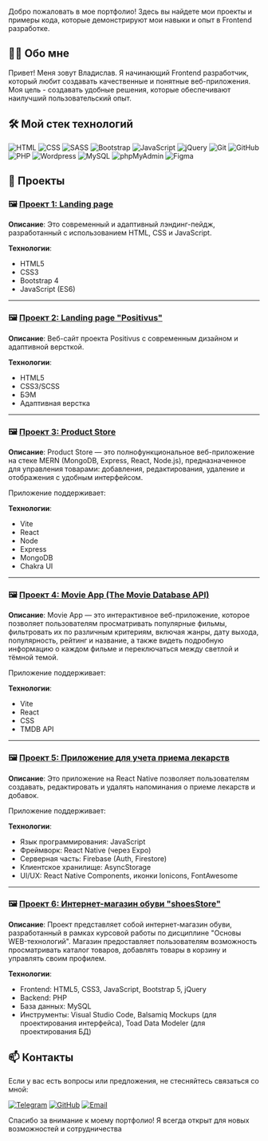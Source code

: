 Добро пожаловать в мое портфолио! Здесь вы найдете мои проекты и примеры кода, которые демонстрируют мои навыки и опыт в Frontend разработке.

## 👨‍💻 Обо мне

Привет! Меня зовут Владислав. Я начинающий Frontend разработчик, который любит создавать качественные и понятные веб-приложения. Моя цель - создавать удобные решения, которые обеспечивают наилучший пользовательский опыт.

## 🛠️ Мой стек технологий
![HTML](https://img.shields.io/badge/-HTML-333?style=for-the-badge&logo=html5)
![CSS](https://img.shields.io/badge/-CSS-333?style=for-the-badge&logo=css3&logoColor=blue)
![SASS](https://img.shields.io/badge/-SASS-333?style=for-the-badge&logo=SASS)
![Bootstrap](https://img.shields.io/badge/-Bootstrap-333?style=for-the-badge&logo=Bootstrap)
![JavaScript](https://img.shields.io/badge/-JavaScript-333?style=for-the-badge&logo=javascript)
![jQuery](https://img.shields.io/badge/-jQuery-333?style=for-the-badge&logo=jQuery&logoColor=blue)
![Git](https://img.shields.io/badge/-Git-333?style=for-the-badge&logo=Git)
![GitHub](https://img.shields.io/badge/-GitHub-333?style=for-the-badge&logo=GitHub)
![PHP](https://img.shields.io/badge/-PHP-333?style=for-the-badge&logo=PHP)
![Wordpress](https://img.shields.io/badge/-Wordpress-333?style=for-the-badge&logo=Wordpress&logoColor=blue)
![MySQL](https://img.shields.io/badge/-MySQL-333?style=for-the-badge)
![phpMyAdmin](https://img.shields.io/badge/-phpMyAdmin-333?style=for-the-badge)
![Figma](https://img.shields.io/badge/-Figma-333?style=for-the-badge&logo=Figma)

## 🚀 Проекты

### 🖼️ [Проект 1: Landing page](https://github.com/vlad-ryad/-course_work)

**Описание**: Это современный и адаптивный лэндинг-пейдж, разработанный с использованием HTML, CSS и JavaScript.

**Технологии**:
- HTML5
- CSS3
- Bootstrap 4  
- JavaScript (ES6)

---

### 🖼️ [Проект 2: Landing page "Positivus"](https://github.com/vlad-ryad/positivus-frontend)

**Описание**: Веб-сайт проекта Positivus с современным дизайном и адаптивной версткой.

**Технологии**:
- HTML5
- CSS3/SCSS
- БЭМ
- Адаптивная верстка

---
### 🖼️ [Проект 3:  Product Store](https://github.com/vlad-ryad/product_store_mern)

**Описание**: Product Store — это полнофункциональное веб-приложение на стеке MERN (MongoDB, Express, React, Node.js), предназначенное для управления товарами: добавления, редактирования, удаление и отображения с удобным интерфейсом.

Приложение поддерживает:

**Технологии**:
- Vite
- React
- Node
- Express
- MongoDB
- Chakra UI

---
### 🖼️ [Проект 4: Movie App (The Movie Database API)](https://github.com/vlad-ryad/movie)

**Описание**: Movie App — это интерактивное веб-приложение, которое позволяет пользователям просматривать популярные фильмы, фильтровать их по различным критериям, включая жанры, дату выхода, популярность, рейтинг и название, а также видеть подробную информацию о каждом фильме и переключаться между светлой и тёмной темой.

Приложение поддерживает:

**Технологии**:
- Vite
- React
- CSS 
- TMDB API

---
### 🖼️ [Проект 5: Приложение для учета приема лекарств](https://github.com/vlad-ryad/Medical-Reminder-App)

**Описание**: Это приложение на React Native позволяет пользователям создавать, редактировать и удалять напоминания о приеме лекарств и добавок.

Приложение поддерживает:

**Технологии**:
- Язык программирования: JavaScript
- Фреймворк: React Native (через Expo)
- Серверная часть: Firebase (Auth, Firestore)
- Клиентское хранилище: AsyncStorage
- UI/UX: React Native Components, иконки Ionicons, FontAwesome

---
### 🖼️ [Проект 6: Интернет-магазин обуви "shoesStore"](https://github.com/vlad-ryad/shoesStore)

**Описание**: Проект представляет собой интернет-магазин обуви, разработанный в рамках курсовой работы по дисциплине "Основы WEB-технологий". Магазин предоставляет пользователям возможность просматривать каталог товаров, добавлять товары в корзину и управлять своим профилем.

**Технологии**:
- Frontend: HTML5, CSS3, JavaScript, Bootstrap 5, jQuery
- Backend: PHP
- База данных: MySQL
- Инструменты: Visual Studio Code, Balsamiq Mockups (для проектирования интерфейса), Toad Data Modeler (для проектирования БД)

## 📫 Контакты

Если у вас есть вопросы или предложения, не стесняйтесь связаться со мной:

[![Telegram](https://img.shields.io/badge/-Telegram-333?style=for-the-badge&logo=telegram&logoColor=27A0D9)](https://t.me/vlad_ryad)
[![GitHub](https://img.shields.io/badge/-GitHub-333?style=for-the-badge&logo=GitHub&logoColor=fff)](https://github.com/vlad-ryad)
[![Email](https://img.shields.io/badge/-Email-333?style=for-the-badge&logo=gmail&logoColor=white)](mailto:work.ryadinsky@gmail.com)

Спасибо за внимание к моему портфолио! Я всегда открыт для новых возможностей и сотрудничества
